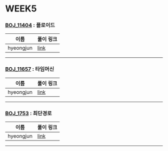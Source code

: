 # WEEK5

### [BOJ_11404](https://boj.kr/11404) : 플로이드

|이름|풀이 링크|
|--|--|
|hyeongjun| [link](BOJ11404/hyeongjun.cpp)
---


### [BOJ_11657](https://boj.kr/11657) : 타임머신

|이름|풀이 링크|
|--|--|
|hyeongjun| [link](BOJ11657/hyeongjun.cpp)
---


### [BOJ_1753](https://boj.kr/1753) : 최단경로

|이름|풀이 링크|
|--|--|
|hyeongjun| [link](BOJ1753/hyeongjun.cpp)
---
